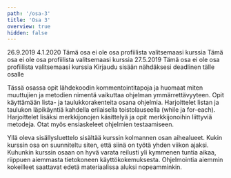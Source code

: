 ```yaml
---
path: '/osa-3'
title: 'Osa 3'
overview: true
hidden: false
---
```


<only-for-course-variant variant="dl">
  <deadline>26.9.2019</deadline>
</only-for-course-variant>

<only-for-course-variant variant="nodl">
  <deadline>4.1.2020</deadline>
</only-for-course-variant>

<only-for-course-variant variant="ohja-dl">
  <deadline>Tämä osa ei ole osa profiilista valitsemaasi kurssia</deadline>
</only-for-course-variant>

<only-for-course-variant variant="ohja-nodl">
  <deadline>Tämä osa ei ole osa profiilista valitsemaasi kurssia</deadline>
</only-for-course-variant>

<only-for-course-variant variant="kesa-dl">
  <deadline>27.5.2019</deadline>
</only-for-course-variant>

<only-for-course-variant variant="kesa-ohja-dl">
  <deadline>Tämä osa ei ole osa profiilista valitsemaasi kurssia</deadline>
</only-for-course-variant>

<only-for-not-logged-in>
  <deadline>Kirjaudu sisään nähdäksesi deadlinen tälle osalle</deadline>
</only-for-not-logged-in>

Tässä osassa opit lähdekoodin kommentointitapoja ja huomaat miten muuttujien ja metodien nimentä vaikuttaa ohjelman ymmärrettävyyteen. Opit käyttämään lista- ja taulukkorakenteita osana ohjelmia. Harjoittelet listan ja taulukon läpikäyntiä kahdella erilaisella toistolauseella (while ja for-each). Harjoittelet lisäksi merkkijonojen käsittelyä ja opit merkkijonoihin liittyviä metodeja. Otat myös ensiaskeleet ohjelmien testaamiseen.


<please-login></please-login>

<pages-in-this-section></pages-in-this-section>

Yllä oleva sisällysluettelo sisältää kurssin kolmannen osan aihealueet. Kukin kurssin osa on suunniteltu siten, että siinä on työtä yhden viikon ajaksi. Kuhunkin kurssin osaan on hyvä varata reilusti yli kymmenen tuntia aikaa, riippuen aiemmasta tietokoneen käyttökokemuksesta. Ohjelmointia aiemmin kokeilleet saattavat edetä materiaalissa aluksi nopeamminkin.


<exercises-in-this-section></exercises-in-this-section>
